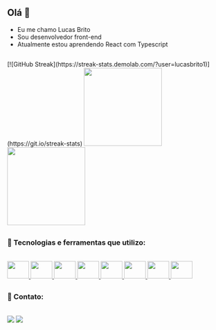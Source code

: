 ## Olá 👋

- Eu me chamo Lucas Brito
- Sou desenvolvedor front-end
- Atualmente estou aprendendo React com Typescript

##

<div>
 [![GitHub Streak](https://streak-stats.demolab.com/?user=lucasbrito1)](https://git.io/streak-stats)
 <img height="180em" src="https://github-readme-stats.vercel.app/api?username=lucasbrito1&show_icons=true&theme=github_dark"/>
 <img height="180em" src="https://github-readme-stats.vercel.app/api/top-langs/?username=lucasbrito1&layout=compact&langs_count=7&theme=github_dark"/>
</div>

##

### 🚀 Tecnologias e ferramentas que utilizo:
</br>
<div>
    <a href='https://html.com/'>
      <img src="https://skillicons.dev/icons?i=html" height="40" width="50"/>
    </a>
    <a href='https://www.w3.org/Style/CSS/Overview.en.html'>
      <img src="https://skillicons.dev/icons?i=css" height="40" width="50"/>
    </a>
    <a href='https://www.javascript.com/'>
      <img src="https://skillicons.dev/icons?i=js" height="40" width="50"/>
    </a>
    <a href='https://www.typescriptlang.org/'>
      <img src="https://skillicons.dev/icons?i=ts" height="40" width="50"/>
    </a>
    <a href='https://reactjs.org/'>
      <img src="https://skillicons.dev/icons?i=react" height="40" width="50"/>
    </a>
    <a href='http://tailwindcss.com/'>
      <img src="https://skillicons.dev/icons?i=tailwind" height="40" width="50"/>
    </a>
    <a href='https://mui.com/'>
      <img src="https://skillicons.dev/icons?i=materialui" height="40" width="50"/>
    </a>
    <a href='https://vitejs.dev/'>
      <img src="https://skillicons.dev/icons?i=vite" height="40" width="50"/>
    </a>
</div>
  
  ##
 
 ### 📱 Contato:
<div><br>
  <a href = "mailto:lucasbrito1@hotmail.com"><img src="https://img.shields.io/badge/Microsoft_Outlook-0078D4?style=for-the-badge&logo=microsoft-outlook&logoColor=white" target="_blank"></a>
  <a href="https://www.linkedin.com/in/lucassbrito1/" target="_blank"><img src="https://img.shields.io/badge/-LinkedIn-%230077B5?style=for-the-badge&logo=linkedin&logoColor=white" target="_blank"></a>
</div>

